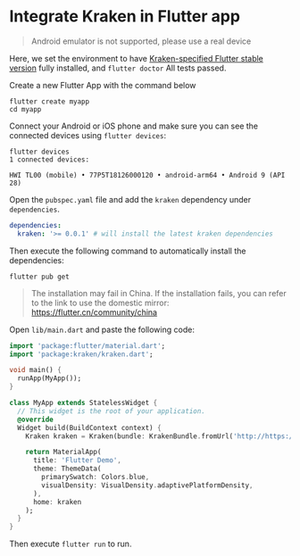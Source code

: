 # Integrate Kraken in Flutter app

> Android emulator is not supported, please use a real device

Here, we set the environment to have [Kraken-specified Flutter stable version](https://github.com/openkraken/kraken/blob/main/kraken/pubspec.yaml#L8) fully installed, and `flutter doctor` All tests passed.

Create a new Flutter App with the command below

```shell script
flutter create myapp
cd myapp
```

Connect your Android or iOS phone and make sure you can see the connected devices using `flutter devices`:

```
flutter devices
1 connected devices:

HWI TL00 (mobile) • 77P5T18126000120 • android-arm64 • Android 9 (API 28)
```

Open the `pubspec.yaml` file and add the `kraken` dependency under `dependencies`.

```yaml
dependencies:
  kraken: '>= 0.0.1' # will install the latest kraken dependencies
```

Then execute the following command to automatically install the dependencies:

```shell script
flutter pub get
```

> The installation may fail in China. If the installation fails, you can refer to the link to use the domestic mirror: https://flutter.cn/community/china

Open `lib/main.dart` and paste the following code:

```dart
import 'package:flutter/material.dart';
import 'package:kraken/kraken.dart';

void main() {
  runApp(MyApp());
}

class MyApp extends StatelessWidget {
  // This widget is the root of your application.
  @override
  Widget build(BuildContext context) {
    Kraken kraken = Kraken(bundle: KrakenBundle.fromUrl('http://https://andycall.oss-cn-beijing.aliyuncs.com/demo/guide-styles.js'));

    return MaterialApp(
      title: 'Flutter Demo',
      theme: ThemeData(
        primarySwatch: Colors.blue,
        visualDensity: VisualDensity.adaptivePlatformDensity,
      ),
      home: kraken
    );
  }
}
```

Then execute `flutter run` to run.
